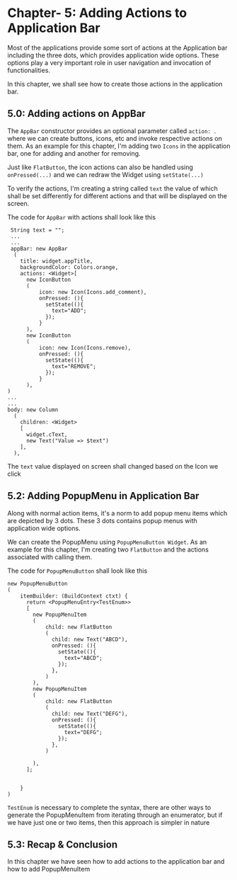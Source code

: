 # Chapter- 5: Adding Actions to Application Bar

Most of the applications provide some sort of actions at the Application bar including the three dots, which provides application wide options.  These options play a very important role in user navigation and invocation of functionalities.

In this chapter, we shall see how to create those actions in the application bar.

## 5.0: Adding actions on AppBar

The `AppBar` constructor provides an optional parameter called `action: `. where we can create buttons, icons, etc and invoke respective actions on them. As an example for this chapter, I'm adding two `Icons` in the application bar, one for adding and another for removing.

Just like `FlatButton`, the icon actions can also be handled using `onPressed(...)` and we can redraw the Widget using `setState(...)`

To verify the actions, I'm creating a string called `text` the value of which shall be set differently for different actions and that will be displayed on the screen.

The code for `AppBar` with actions shall look like this

```
 String text = "";
 ...
 ...
 appBar: new AppBar
  (
    title: widget.appTitle,
    backgroundColor: Colors.orange,
    actions: <Widget>[
      new IconButton
      (
          icon: new Icon(Icons.add_comment),
          onPressed: (){
            setState((){
              text="ADD";
            });
          }
      ),
      new IconButton
      (
          icon: new Icon(Icons.remove),
          onPressed: (){
            setState((){
              text="REMOVE";
            });
          }
      ),
)
...
...
body: new Column
  (
    children: <Widget>
    [
      widget.cText,
      new Text("Value => $text")
    ],
  ),

```
The `text` value displayed on screen shall changed based on the Icon we click

## 5.2: Adding PopupMenu in Application Bar

Along with normal action items, it's a norm to add popup menu items which are depicted by 3 dots. These 3 dots contains popup menus with application wide options.

We can create the PopupMenu using `PopupMenuButton Widget`. As an example for this chapter, I'm creating two `FlatButton` and the actions associated with calling them. 

The code for `PopupMenuButton` shall look like this

```
new PopupMenuButton
(
    itemBuilder: (BuildContext ctxt) {
      return <PopupMenuEntry<TestEnum>>
      [
        new PopupMenuItem
        (
            child: new FlatButton
            (
              child: new Text("ABCD"),
              onPressed: (){
                setState((){
                  text="ABCD";
                });
              },
            )
        ),
        new PopupMenuItem
        (
            child: new FlatButton
            (
              child: new Text("DEFG"),
              onPressed: (){
                setState((){
                  text="DEFG";
                });
              },
            )

        ),
      ];


    }
)

``` 

`TestEnum` is necessary to complete the syntax, there are other ways to generate the PopupMenuItem from iterating through an enumerator, but if we have just one or two items, then this approach is simpler in nature

## 5.3: Recap & Conclusion

In this chapter we have seen how to add actions to the application bar and how to add PopupMenuItem

